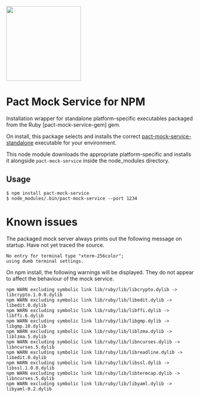 <img src="https://github.com/pact-foundation/pact-logo/blob/master/media/logo-black.png" width="200">

# Pact Mock Service for NPM

Installation wrapper for standalone platform-specific executables packaged from the Ruby [pact-mock-service-gem] gem.

On install, this package selects and installs the correct [pact-mock-service-standalone] executable for your environment.

This node module downloads the appropriate platform-specific and installs it alongside `pact-mock-service` inside the node_modules directory.

## Usage

    $ npm install pact-mock-service
    $ node_modules/.bin/pact-mock-service --port 1234

# Known issues

The packaged mock server always prints out the following message on startup. Have not yet traced the source.

```
No entry for terminal type "xterm-256color";
using dumb terminal settings.
```

On npm install, the following warnings will be displayed. They do not appear to affect the behaviour of the mock service.

```
npm WARN excluding symbolic link lib/ruby/lib/libcrypto.dylib -> libcrypto.1.0.0.dylib
npm WARN excluding symbolic link lib/ruby/lib/libedit.dylib -> libedit.0.dylib
npm WARN excluding symbolic link lib/ruby/lib/libffi.dylib -> libffi.6.dylib
npm WARN excluding symbolic link lib/ruby/lib/libgmp.dylib -> libgmp.10.dylib
npm WARN excluding symbolic link lib/ruby/lib/liblzma.dylib -> liblzma.5.dylib
npm WARN excluding symbolic link lib/ruby/lib/libncurses.dylib -> libncurses.5.dylib
npm WARN excluding symbolic link lib/ruby/lib/libreadline.dylib -> libedit.0.dylib
npm WARN excluding symbolic link lib/ruby/lib/libssl.dylib -> libssl.1.0.0.dylib
npm WARN excluding symbolic link lib/ruby/lib/libtermcap.dylib -> libncurses.5.dylib
npm WARN excluding symbolic link lib/ruby/lib/libyaml.dylib -> libyaml-0.2.dylib
```


[pact-mock-service-standalone]: https://github.com/bethesque/pact-mock_service
